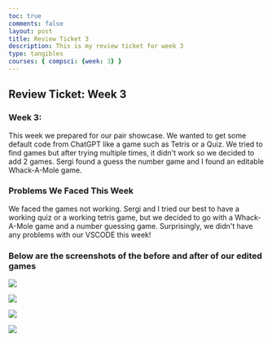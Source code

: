 ```yaml
---
toc: true
comments: false
layout: post
title: Review Ticket 3
description: This is my review ticket for week 3
type: tangibles
courses: { compsci: {week: 3} }
---
```


## Review Ticket: Week 3

### Week 3: 
This week we prepared for our pair showcase. We wanted to get some default code from ChatGPT like a game such as Tetris or a Quiz. We tried to find games but after trying multiple times, it didn't work so we decided to add 2 games. Sergi found a guess the number game and I found an editable Whack-A-Mole game.

### Problems We Faced This Week
We faced the games not working. Sergi and I tried our best to have a working quiz or a working tetris game, but we decided to go with a Whack-A-Mole game and a number guessing game. Surprisingly, we didn't have any problems with our VSCODE this 
week! 

### Below are the screenshots of the before and after of our edited games

![]({{site.baseurl}}/images/ognumber.png)

![]({{site.baseurl}}/images/ogwhack.png)

![]({{site.baseurl}}/images/editnumber.png)

![]({{site.baseurl}}/images/editwhack.png)

